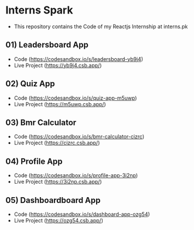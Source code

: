 # Interns Spark 

* This repository contains the Code of my Reactjs Internship at interns.pk

## 01) Leadersboard App

* Code (https://codesandbox.io/s/leadersboard-yb9j4)
* Live Project (https://yb9j4.csb.app/)


## 02) Quiz App

* Code (https://codesandbox.io/s/quiz-app-m5uwp)
* Live Project (https://m5uwp.csb.app/)

## 03) Bmr Calculator 

* Code (https://codesandbox.io/s/bmr-calculator-cizrc)
* Live Project (https://cizrc.csb.app/)


## 04) Profile App

* Code (https://codesandbox.io/s/profile-app-3i2np)
* Live Project (https://3i2np.csb.app/)

## 05) Dashboardboard App

* Code (https://codesandbox.io/s/dashboard-app-ozg54) 
* Live Project (https://ozg54.csb.app/)


